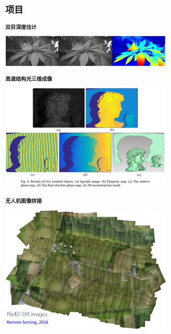 # 项目

### 双目深度估计
![image](pic/strereo_depth.png)

### 高速结构光三维成像
![image](pic/oe_2018.png)

### 无人机图像拼接
![image](pic/mosaicing.gif)


